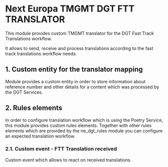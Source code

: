 Next Europa TMGMT DGT FTT TRANSLATOR
====================================
This module provides custom TMGMT translator for the DGT Fast Track
Translations workflow.

It allows to send, receive and process translations according to the
fast track translations workflow needs.

## 1. Custom entity for the translator mapping
Module provides a custom entity in order to store information about reference
number and other details for a content which was processed by the DGT Services.

## 2. Rules elements
In order to configure translation workflow which is using the Poetry Service,
this module provides custom rules elements. Together with other rules
elements which are provided by the ne_dgt_rules module you can configure
an expected translation workflow.
### 2.1. Custom event - FTT Translation received
Custom event which allows to react on received translations.